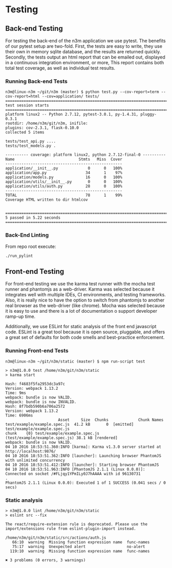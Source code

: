 # Testing

## Back-end Testing
For testing the back-end of the n3m application we use pytest. The benefits of our pytest setup are two-fold. First, the tests are easy to write, they use their own in memory sqlite database, and the results are returned quickly. Secondly, the tests output an html report that can be emailed out, displayed in a continuous integration environment, or more, This report contains both total test coverage, as well as individual test results.

### Running Back-end Tests
```
n3m@linux-n3m ~/git/n3m (master) $ python test.py --cov-report=term --cov-report=html --cov=application/ tests/
========================================================================================== test session starts ===========================================================================================
platform linux2 -- Python 2.7.12, pytest-3.0.1, py-1.4.31, pluggy-0.3.1
rootdir: /home/n3m/git/n3m, inifile: 
plugins: cov-2.3.1, flask-0.10.0
collected 5 items 

tests/test_api.py ....
tests/test_models.py .

---------- coverage: platform linux2, python 2.7.12-final-0 ----------
Name                            Stmts   Miss  Cover
---------------------------------------------------
application/__init__.py             0      0   100%
application/app.py                 34      1    97%
application/models.py              16      0   100%
application/utils/__init__.py       0      0   100%
application/utils/auth.py          28      0   100%
---------------------------------------------------
TOTAL                              78      1    99%
Coverage HTML written to dir htmlcov


======================================================================================== 5 passed in 5.22 seconds ========================================================================================

```
### Back-End Linting
From repo root execute:
```
./run_pylint
```

## Front-end Testing
For front-end testing we use the karma test runner with the mocha test runner and phantomjs as a web-driver. Karma was selected because it integrates well with multiple IDEs, CI environments, and testing frameworks. Also, it is really nice to have the option to switch from phantomjs to another real browser as the web-driver (like chrome). Mocha was selected because it is easy to use and there is a lot of documentation o support developer ramp-up time. 

Additionally, we use ESLint for static analysis of the front end javascript code. ESLint is a great tool because it is open source, pluggable, and offers a great set of defaults for both code smells and best-practice enforcement. 

### Running Front-end Tests
```
n3m@linux-n3m ~/git/n3m/static (master) $ npm run-script test                                                                                                                                             

> n3m@1.0.0 test /home/n3m/git/n3m/static
> karma start

Hash: f4683f5fa2953dc3a97c
Version: webpack 1.13.2
Time: 9ms
webpack: bundle is now VALID.
webpack: bundle is now INVALID.
Hash: 8f7bdb590b6a706a2572
Version: webpack 1.13.2
Time: 6906ms
                       Asset     Size  Chunks             Chunk Names
test/example/example.spec.js  41.2 kB       0  [emitted]  test/example/example.spec.js
chunk    {0} test/example/example.spec.js (test/example/example.spec.js) 38.1 kB [rendered]
webpack: bundle is now VALID.
04 10 2016 18:53:51.360:INFO [karma]: Karma v1.3.0 server started at http://localhost:9876/
04 10 2016 18:53:51.362:INFO [launcher]: Launching browser PhantomJS with unlimited concurrency
04 10 2016 18:53:51.412:INFO [launcher]: Starting browser PhantomJS
04 10 2016 18:53:51.963:INFO [PhantomJS 2.1.1 (Linux 0.0.0)]: Connected on socket /#FLjqy1YPmILy0J7hAAAA with id 96130731
.
PhantomJS 2.1.1 (Linux 0.0.0): Executed 1 of 1 SUCCESS (0.041 secs / 0 secs)
```

### Static analysis
```
> n3m@1.0.0 lint /home/n3m/git/n3m/static
> eslint src --fix

The react/require-extension rule is deprecated. Please use the import/extensions rule from eslint-plugin-import instead.

/home/n3m/git/n3m/static/src/actions/auth.js
   66:10  warning  Missing function expression name  func-names
   75:17  warning  Unexpected alert                  no-alert
  119:10  warning  Missing function expression name  func-names

✖ 3 problems (0 errors, 3 warnings)
